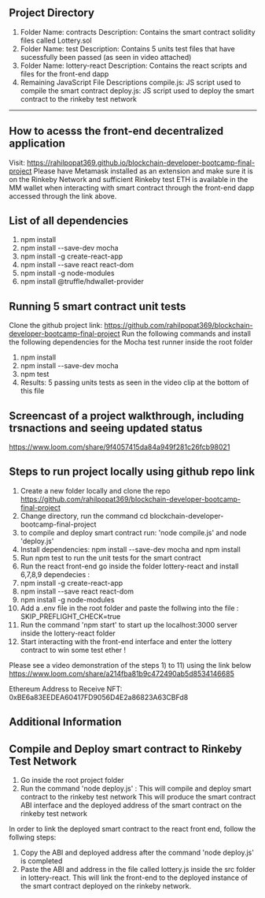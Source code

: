 
Project Directory 
--------------------------------------------------------------------------------------------------------
1) Folder Name: contracts
     Description: Contains the smart contract solidity files called Lottery.sol
2) Folder Name: test
     Description: Contains 5 units test files that have sucessfully been passed (as seen in video attached)
3) Folder Name: lottery-react
    Description: Contains the react scripts and files for the front-end dapp 
4) Remaining JavaScript File Descriptions
    compile.js: JS script used to compile the smart contract
    deploy.js: JS script used to deploy the smart contract to the rinkeby test network
   
----------------------------------------------------------------------------------
How to acesss the front-end decentralized application 
----------------------------------------------------------------------------------
Visit: https://rahilpopat369.github.io/blockchain-developer-bootcamp-final-project
Please have Metamask installed as an extension and make sure it is on the Rinkeby Network and sufficient Rinkeby test ETH is available in the MM wallet when interacting with smart contract through the front-end dapp accessed through the link above.

List of all dependencies
-----------------------------------------------------------------------------------
1) npm install 
2) npm install --save-dev mocha 
3) npm install -g create-react-app 
4) npm install --save react react-dom
5) npm install -g node-modules
6) npm install @truffle/hdwallet-provider

Running 5 smart contract unit tests
-----------------------------------------------
Clone the github project link: https://github.com/rahilpopat369/blockchain-developer-bootcamp-final-project
Run the following commands and install the following dependencies for the Mocha test runner inside the root folder 
1) npm install 
2) npm install --save-dev mocha
3) npm test 
4) Results: 5 passing units tests as seen in the video clip at the bottom of this file

Screencast of a project walkthrough, including trsnactions and seeing updated status 
-----------------------------------------------
https://www.loom.com/share/9f4057415da84a949f281c26fcb98021

Steps to run project locally using github repo link
----------------------------------------------------------------------------
1) Create a new folder locally and clone the repo https://github.com/rahilpopat369/blockchain-developer-bootcamp-final-project
2) Change directory, run the command cd blockchain-developer-bootcamp-final-project
3) to compile and deploy smart contract run: 'node compile.js' and node 'deploy.js'
4) Install dependencies: npm install --save-dev mocha and npm install 
5) Run npm test to run the unit tests for the smart contract
6) Run the react front-end go inside the folder lottery-react and install 6,7,8,9 dependecies :
7) npm install -g create-react-app 
8) npm install --save react react-dom
9) npm install -g node-modules
10) Add a .env file in the root folder and paste the follwing into the file : SKIP_PREFLIGHT_CHECK=true 
11) Run the command 'npm start' to start up the localhost:3000 server inside the lottery-react folder
12) Start interacting with the front-end interface and enter the lottery contract to win some test ether !

Please see a video demonstration of the steps 1) to 11) using the link below
https://www.loom.com/share/a214fba81b9c472490ab5d8534146685

Ethereum Address to Receive NFT: 0xBE6a83EEDEA60417FD9056D4E2a86823A63CBFd8

Additional Information 
--------------------------
Compile and Deploy smart contract to Rinkeby Test Network
-----------------------------------------------
1) Go inside the root project folder
2) Run the command 'node deploy.js' : This will compile and deploy smart contract to the rinkeby test network 
This will produce the smart contract ABI interface and the deployed address of the smart contract on the rinkeby test network 

In order to link the deployed smart contract to the react front end, follow the follwing steps:
1) Copy the ABI and deployed address after the command 'node deploy.js' is completed
2) Paste the ABI and address in the file called lottery.js inside the src folder in lottery-react. This will link the front-end to the deployed instance of the smart contract deployed on the rinkeby network. 
